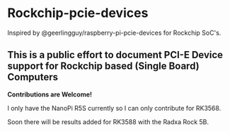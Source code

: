# Rockchip-pcie-devices
Inspired by @geerlingguy/raspberry-pi-pcie-devices for Rockchip SoC's.

## This is a public effort to document PCI-E Device support for Rockchip based (Single Board) Computers
**Contributions are Welcome!**

I only have the NanoPi R5S currently so I can only contribute for RK3568.

Soon there will be results added for RK3588 with the Radxa Rock 5B.